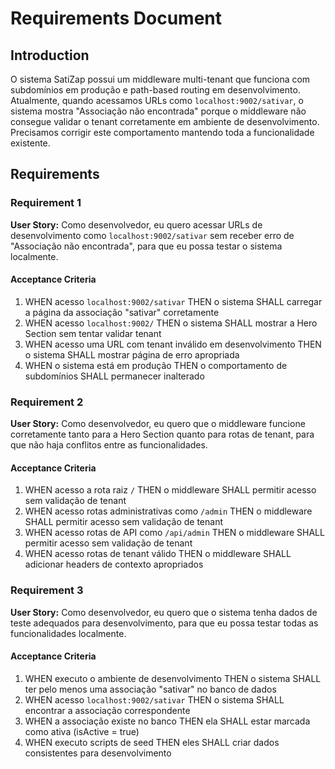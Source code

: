 # Requirements Document

## Introduction

O sistema SatiZap possui um middleware multi-tenant que funciona com subdomínios em produção e path-based routing em desenvolvimento. Atualmente, quando acessamos URLs como `localhost:9002/sativar`, o sistema mostra "Associação não encontrada" porque o middleware não consegue validar o tenant corretamente em ambiente de desenvolvimento. Precisamos corrigir este comportamento mantendo toda a funcionalidade existente.

## Requirements

### Requirement 1

**User Story:** Como desenvolvedor, eu quero acessar URLs de desenvolvimento como `localhost:9002/sativar` sem receber erro de "Associação não encontrada", para que eu possa testar o sistema localmente.

#### Acceptance Criteria

1. WHEN acesso `localhost:9002/sativar` THEN o sistema SHALL carregar a página da associação "sativar" corretamente
2. WHEN acesso `localhost:9002/` THEN o sistema SHALL mostrar a Hero Section sem tentar validar tenant
3. WHEN acesso uma URL com tenant inválido em desenvolvimento THEN o sistema SHALL mostrar página de erro apropriada
4. WHEN o sistema está em produção THEN o comportamento de subdomínios SHALL permanecer inalterado

### Requirement 2

**User Story:** Como desenvolvedor, eu quero que o middleware funcione corretamente tanto para a Hero Section quanto para rotas de tenant, para que não haja conflitos entre as funcionalidades.

#### Acceptance Criteria

1. WHEN acesso a rota raiz `/` THEN o middleware SHALL permitir acesso sem validação de tenant
2. WHEN acesso rotas administrativas como `/admin` THEN o middleware SHALL permitir acesso sem validação de tenant
3. WHEN acesso rotas de API como `/api/admin` THEN o middleware SHALL permitir acesso sem validação de tenant
4. WHEN acesso rotas de tenant válido THEN o middleware SHALL adicionar headers de contexto apropriados

### Requirement 3

**User Story:** Como desenvolvedor, eu quero que o sistema tenha dados de teste adequados para desenvolvimento, para que eu possa testar todas as funcionalidades localmente.

#### Acceptance Criteria

1. WHEN executo o ambiente de desenvolvimento THEN o sistema SHALL ter pelo menos uma associação "sativar" no banco de dados
2. WHEN acesso `localhost:9002/sativar` THEN o sistema SHALL encontrar a associação correspondente
3. WHEN a associação existe no banco THEN ela SHALL estar marcada como ativa (isActive = true)
4. WHEN executo scripts de seed THEN eles SHALL criar dados consistentes para desenvolvimento
